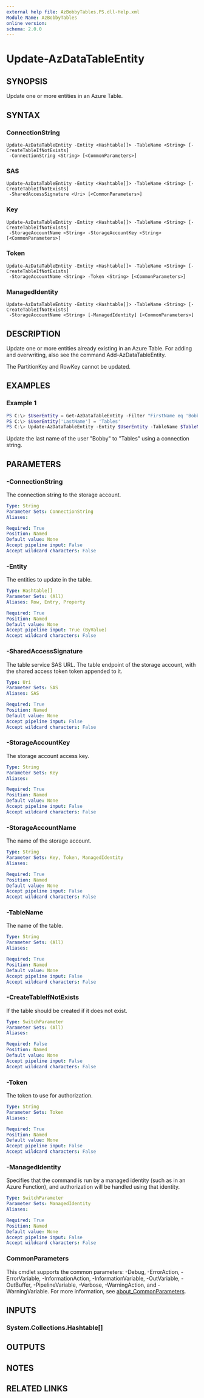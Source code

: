 ```yaml
---
external help file: AzBobbyTables.PS.dll-Help.xml
Module Name: AzBobbyTables
online version:
schema: 2.0.0
---
```


# Update-AzDataTableEntity

## SYNOPSIS
Update one or more entities in an Azure Table.

## SYNTAX

### ConnectionString
```
Update-AzDataTableEntity -Entity <Hashtable[]> -TableName <String> [-CreateTableIfNotExists]
 -ConnectionString <String> [<CommonParameters>]
```

### SAS
```
Update-AzDataTableEntity -Entity <Hashtable[]> -TableName <String> [-CreateTableIfNotExists]
 -SharedAccessSignature <Uri> [<CommonParameters>]
```

### Key
```
Update-AzDataTableEntity -Entity <Hashtable[]> -TableName <String> [-CreateTableIfNotExists]
 -StorageAccountName <String> -StorageAccountKey <String> [<CommonParameters>]
```

### Token
```
Update-AzDataTableEntity -Entity <Hashtable[]> -TableName <String> [-CreateTableIfNotExists]
 -StorageAccountName <String> -Token <String> [<CommonParameters>]
```

### ManagedIdentity
```
Update-AzDataTableEntity -Entity <Hashtable[]> -TableName <String> [-CreateTableIfNotExists]
 -StorageAccountName <String> [-ManagedIdentity] [<CommonParameters>]
```

## DESCRIPTION
Update one or more entities already existing in an Azure Table.
For adding and overwriting, also see the command Add-AzDataTableEntity.

The PartitionKey and RowKey cannot be updated.

## EXAMPLES

### Example 1
```powershell
PS C:\> $UserEntity = Get-AzDataTableEntity -Filter "FirstName eq 'Bobby'" -TableName $TableName -ConnectionString $ConnectionString
PS C:\> $UserEntity['LastName'] = 'Tables'
PS C:\> Update-AzDataTableEntity -Entity $UserEntity -TableName $TableName -ConnectionString $ConnectionString
```

Update the last name of the user "Bobby" to "Tables" using a connection string.

## PARAMETERS

### -ConnectionString
The connection string to the storage account.

```yaml
Type: String
Parameter Sets: ConnectionString
Aliases:

Required: True
Position: Named
Default value: None
Accept pipeline input: False
Accept wildcard characters: False
```

### -Entity
The entities to update in the table.

```yaml
Type: Hashtable[]
Parameter Sets: (All)
Aliases: Row, Entry, Property

Required: True
Position: Named
Default value: None
Accept pipeline input: True (ByValue)
Accept wildcard characters: False
```

### -SharedAccessSignature
The table service SAS URL.
The table endpoint of the storage account, with the shared access token token appended to it.

```yaml
Type: Uri
Parameter Sets: SAS
Aliases: SAS

Required: True
Position: Named
Default value: None
Accept pipeline input: False
Accept wildcard characters: False
```

### -StorageAccountKey
The storage account access key.

```yaml
Type: String
Parameter Sets: Key
Aliases:

Required: True
Position: Named
Default value: None
Accept pipeline input: False
Accept wildcard characters: False
```

### -StorageAccountName
The name of the storage account.

```yaml
Type: String
Parameter Sets: Key, Token, ManagedIdentity
Aliases:

Required: True
Position: Named
Default value: None
Accept pipeline input: False
Accept wildcard characters: False
```

### -TableName
The name of the table.

```yaml
Type: String
Parameter Sets: (All)
Aliases:

Required: True
Position: Named
Default value: None
Accept pipeline input: False
Accept wildcard characters: False
```

### -CreateTableIfNotExists
If the table should be created if it does not exist.

```yaml
Type: SwitchParameter
Parameter Sets: (All)
Aliases:

Required: False
Position: Named
Default value: None
Accept pipeline input: False
Accept wildcard characters: False
```

### -Token
The token to use for authorization.

```yaml
Type: String
Parameter Sets: Token
Aliases:

Required: True
Position: Named
Default value: None
Accept pipeline input: False
Accept wildcard characters: False
```

### -ManagedIdentity
Specifies that the command is run by a managed identity (such as in an Azure Function), and authorization will be handled using that identity.

```yaml
Type: SwitchParameter
Parameter Sets: ManagedIdentity
Aliases:

Required: True
Position: Named
Default value: None
Accept pipeline input: False
Accept wildcard characters: False
```

### CommonParameters
This cmdlet supports the common parameters: -Debug, -ErrorAction, -ErrorVariable, -InformationAction, -InformationVariable, -OutVariable, -OutBuffer, -PipelineVariable, -Verbose, -WarningAction, and -WarningVariable. For more information, see [about_CommonParameters](http://go.microsoft.com/fwlink/?LinkID=113216).

## INPUTS

### System.Collections.Hashtable[]

## OUTPUTS

## NOTES

## RELATED LINKS

